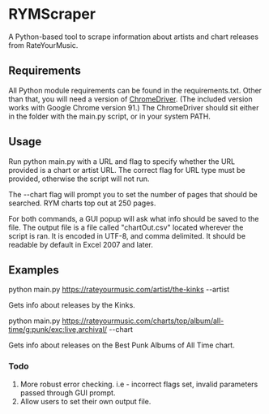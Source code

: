 # RYMScraper
A Python-based tool to scrape information about artists and chart releases from RateYourMusic.

## Requirements

All Python module requirements can be found in the requirements.txt.
Other than that, you will need a version of [ChromeDriver](https://chromedriver.chromium.org/downloads). (The included version works with Google Chrome version 91.)
The ChromeDriver should sit either in the folder with the main.py script, or in your system PATH.

## Usage

Run python main.py with a URL and flag to specify whether the URL provided is a chart or artist URL.
The correct flag for URL type must be provided, otherwise the script will not run.

The --chart flag will prompt you to set the number of pages that should be searched. RYM charts top out at 250 pages.

For both commands, a GUI popup will ask what info should be saved to the file. 
The output file is a file called "chartOut.csv" located wherever the script is ran. It is encoded in UTF-8, and comma delimited.
It should be readable by default in Excel 2007 and later.

## Examples

python main.py https://rateyourmusic.com/artist/the-kinks --artist

Gets info about releases by the Kinks.

python main.py https://rateyourmusic.com/charts/top/album/all-time/g:punk/exc:live,archival/ --chart

Gets info about releases on the Best Punk Albums of All Time chart.

### Todo

1. More robust error checking. i.e - incorrect flags set, invalid parameters passed through GUI prompt.
2. Allow users to set their own output file.
